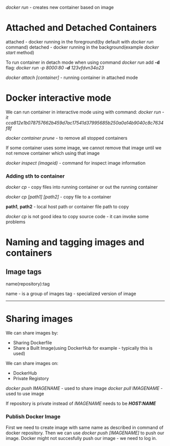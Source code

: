 _docker run_ - creates new container based on image

# Attached and Detached Containers

attached - docker running in the foreground(by default with _docker run_ command)
detached - docker running in the background(example _docker start_ method)

To run container in detach mode when using command _docker run_ add **-d** flag: _docker run -p 8000:80 **-d** 123vfdvn34o23_

_docker attach [container]_ - running container in attached mode


# Docker interactive mode
We can run container in interactive mode using with command: _docker run -it cca812e1b078757662b459d7ac17541d37995685b250a0a14b9040c8c7634f8f_

_docker container prune_ - to remove all stopped containers

If some container uses some image, we cannot remove that image until we not remove container which using that image

_docker inspect (imageid)_ - command for inspect image information

### Adding sth to container
_docker cp_ - copy files into running container or out the running container

_docker cp [path1] [path2]_ - copy file to a container

**path1**, **path2** - local host path or container file path to copy

_docker cp_ is not good idea to copy source code - it can invoke some problems


# Naming and tagging images and containers

## Image tags

name(repository):tag

name - is a group of images
tag - specialized version of image

---

# Sharing images

We can share images by:
- Sharing Dockerfile
- Share a Built Image(using DockerHub for example - typically this is used)

We can share images on:
- DockerHub
- Private Registory

_docker push IMAGENAME_ - used to share image
_docker pull IMAGENAME_ - used to use image

If repository is private instead of _IMAGENAME_ needs to be ***HOST:NAME***

### Publish Docker Image

First we need to create image with same name as described in command of docker repository. Then we can use _docker push [IMAGENAME]_ to push our image. Docker might not succesfully push our image - we need to log in.

